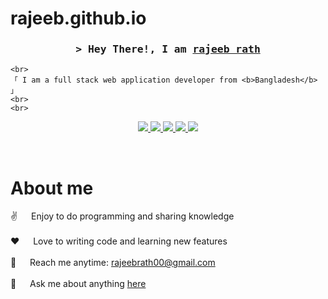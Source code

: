 # rajeeb.github.io
<!-- Intro  -->
<h3 align="center">
        <samp>&gt; Hey There!, I am
                <b><a target="_blank" href="https://rajeeb-rath.github.io">rajeeb rath</a></b>
        </samp>
</h3>


<p align="center"> 
  <samp>
    
 <p align="center"> 
  <samp>
  
    <br>
    「 I am a full stack web application developer from <b>Bangladesh</b> 」
    <br>
    <br>
  </samp>
</p>

<p align="center">
 <a href="https://rajeeb-rath.github.io" target="blank">
  <img src="https://img.shields.io/badge/Website-DC143C?style=for-the-badge&logo=medium&logoColor=white"/>
 </a>
 <a href="https://www.linkedin.com/in/rajeebrath/" target="_blank">
  <img src="https://img.shields.io/badge/LinkedIn-0077B5?style=for-the-badge&logo=linkedin&logoColor=white"/>
 </a>
 <a href="https://twitter.com/rajeeb_rath" target="_blank">
  <img src="https://img.shields.io/badge/Twitter-1DA1F2?style=for-the-badge&logo=twitter&logoColor=white" />
 </a>
 <a href="https://www.instagram.com/rajeeb.rj/" target="_blank">
  <img src="https://img.shields.io/badge/Instagram-fe4164?style=for-the-badge&logo=instagram&logoColor=white"/>
 </a> 
 <a href="https://facebook.com/rath.rajeeb" target="_blank">
  <img src="https://img.shields.io/badge/Facebook-20BEFF?&style=for-the-badge&logo=facebook&logoColor=white"/>
  </a> 
</p>
<br />

<!-- About Section -->
 # About me
 
<p>
 
  
 ✌️ &emsp; Enjoy to do programming and sharing knowledge <br/><br/>
 ❤️ &emsp; Love to writing code and learning new features<br/><br/>
 📧 &emsp; Reach me anytime: rajeebrath00@gmail.com<br/><br/>
 💬 &emsp; Ask me about anything [here](https://docs.google.com/forms/d/e/1FAIpQLScb-5f7RyXWU7tXMD4SYCyjBbEv47EOJeE0eG3eMpd3tB2uTw/viewform)

</p>

<br/>
<br/>
<br/>


